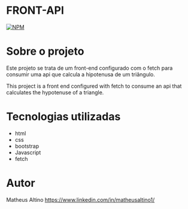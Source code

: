 # FRONT-API
[![NPM](https://img.shields.io/npm/l/react)](https://github.com/MatheusAltino/front-api/blob/master/LICENSE) 

# Sobre o projeto
Este projeto se trata de um front-end configurado com o fetch para consumir uma api que calcula a hipotenusa de um triângulo.

This project is a front end configured with fetch to consume an api that calculates the hypotenuse of a triangle.

# Tecnologias utilizadas
- html
- css
- bootstrap
- Javascript
- fetch

# Autor
Matheus Altino
https://www.linkedin.com/in/matheusaltino1/
